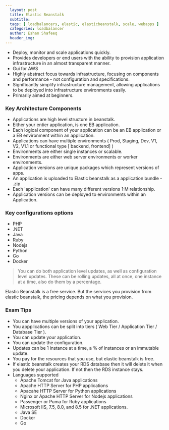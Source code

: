 ```yaml
---
  layout: post
  title: Elastic Beanstalk
  subtitle: 
  tags: [ loadbalancers, elastic, elasticbeanstalk, scale, webapps ]
  categories: loadbalancer
  author: Eshan Shafeeq
  header_img: 
---
```


* Deploy, monitor and scale applications quickly.
* Provides developers or end users with the ability to provision application infrastructure in an almost transparent manner.
* Gui for AWS
* Highly abstract focus towards infrastructure, focusing on components and performance - not configuration and specifications.
* Significantly simplify infrastructure management, allowing applications to be deployed into infrastructure environments easily.
* Primarily aimed at beginners.

### Key Architecture Components
* Applications are high level structure in beanstalk.
* Either your entier application, is one EB application.
* Each logical component of your application can be an EB application or a EB environment within an application.
* Applications can have multiple environments ( Prod, Staging, Dev, V1, V2, V1.1 or functional type [ backend, frontend] )
* Environments are either single instances or scalable.
* Environments are either web server environments or worker environments.
* Application versions are unique packages which represent versions of apps.
* An application is uploaded to Elastic beanstalk as a application bundle - .zip
* Each 'application' can have many different versions 1:M relationship.
* Application versions can be deployed to environments within an Application.

### Key configurations options
* PHP
* .NET
* Java
* Ruby
* Nodejs
* Python
* Go
* Docker

> You can do both application level updates, as well as configuration level updates. These can be rolling updates, all at once, one instance at a time, also do them by a percentage.

Elastic Beanstalk is a free service. But the services you provision from elastic beanstalk, the pricing depends on what you provision.

### Exam Tips
* You can have multiple versions of your application.
* You appplications can be split into tiers ( Web Tier / Application Tier / Database Tier ).
* You can update your application.
* You can update the configuration.
* Updates can be 1 instance at a time, a % of instances or an immutable update.
* You pay for the resources that you use, but elastic beanstalk is free.
* If elastic beanstalk creates your RDS database then it will delete it when you delete your application. If not then the RDS instance stays.
* Languages supported
    * Apache Tomcat for Java applications
    * Apache HTTP Server for PHP applications
    * Apacahe HTTP Server for Python applications
    * Nginx or Apache HTTP Server for Nodejs applications
    * Passenger or Puma for Ruby applications
    * Microsoft IIS, 7.5, 8.0, and 8.5 for .NET applications.
    * Java SE
    * Docker
    * Go

